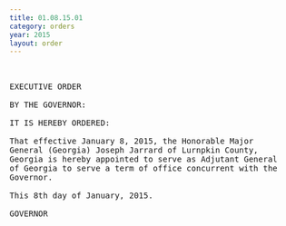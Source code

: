 ```yaml
---
title: 01.08.15.01
category: orders
year: 2015
layout: order
---
```


<pre> 

EXECUTIVE ORDER

BY THE GOVERNOR:

IT IS HEREBY ORDERED:

That effective January 8, 2015, the Honorable Major
General (Georgia) Joseph Jarrard of Lurnpkin County,
Georgia is hereby appointed to serve as Adjutant General
of Georgia to serve a term of office concurrent with the
Governor.

This 8th day of January, 2015.

GOVERNOR

</pre>
